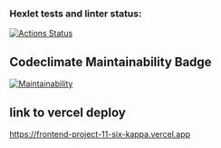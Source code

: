### Hexlet tests and linter status:
[![Actions Status](https://github.com/Flynnrcore/frontend-project-11/workflows/hexlet-check/badge.svg)](https://github.com/Flynnrcore/frontend-project-11/actions)

## Codeclimate Maintainability Badge
[![Maintainability](https://api.codeclimate.com/v1/badges/c08f87f85db8aa10208b/maintainability)](https://codeclimate.com/github/Flynnrcore/frontend-project-11/maintainability)

## link to vercel deploy
https://frontend-project-11-six-kappa.vercel.app